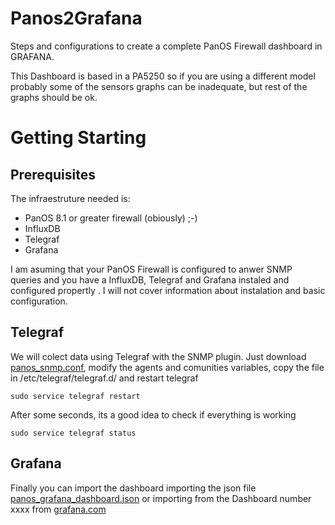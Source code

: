 # Panos2Grafana
Steps and configurations to create a complete PanOS Firewall dashboard in GRAFANA.

This Dashboard is based in a PA5250 so if you are using a different model probably some of the sensors graphs can be inadequate, but rest of the graphs should be ok.

# Getting Starting

## Prerequisites
The infraestruture needed is:
- PanOS 8.1 or greater firewall (obiously) ;-)
- InfluxDB
- Telegraf
- Grafana

I am asuming that your PanOS Firewall is configured to anwer SNMP queries and you have a InfluxDB, Telegraf and Grafana instaled and configured propertly . I will not cover information about instalation and basic configuration.

## Telegraf
We will colect data using Telegraf with the SNMP plugin. Just download [panos_snmp.conf](https://github.com/vbarahona/Panos2Grafana/raw/master/panos_snmp.conf), modify the agents and comunities variables, copy the file in /etc/telegraf/telegraf.d/ and restart telegraf
```
sudo service telegraf restart
```
After some seconds, its a good idea to check if everything is working
```
sudo service telegraf status
```
## Grafana
Finally you can import the dashboard importing the json file [panos_grafana_dashboard.json](https://github.com/vbarahona/Panos2Grafana/raw/master/panos_grafana_dashboard.json) or importing from the Dashboard number xxxx from [grafana.com](https://grafana.com/dashboards/xxxx)
